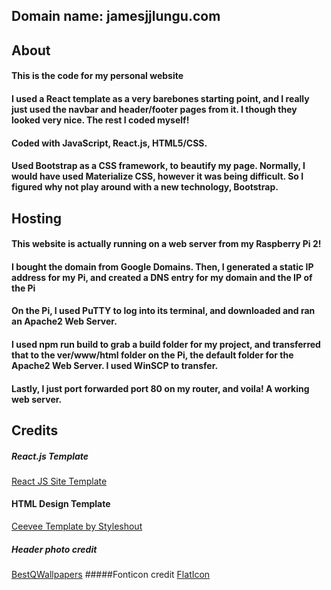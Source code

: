 ## Domain name: jamesjjlungu.com
## About
#### This is the code for my personal website
#### I used a React template as a very barebones starting point, and I really just used the navbar and header/footer pages from it. I though they looked very nice. The rest I coded myself!
#### Coded with JavaScript, React.js, HTML5/CSS.
#### Used Bootstrap as a CSS framework, to beautify my page. Normally, I would have used Materialize CSS, however it was being difficult. So I figured why not play around with a new technology, Bootstrap.


## Hosting
#### This website is actually running on a web server from my Raspberry Pi 2! 
#### I bought the domain from Google Domains. Then, I generated a static IP address for my Pi, and created a DNS entry for my domain and the IP of the Pi
#### On the Pi, I used PuTTY to log into its terminal, and downloaded and ran an Apache2 Web Server.
#### I used npm run build to grab a build folder for my project, and transferred that to the ver/www/html folder on the Pi, the default folder for the Apache2 Web Server. I used WinSCP to transfer.
#### Lastly, I just port forwarded port 80 on my router, and voila! A working web server.



## Credits
##### React.js Template
<a href="https://github.com/tbakerx/react-resume-template">React JS Site Template</a>

#### HTML Design Template
<a href="https://www.styleshout.com/free-templates/ceevee/">Ceevee Template by Styleshout</a>

##### Header photo credit
<a href="https://besthqwallpapers.com/cities/4k-new-york-night-empire-state-building-cityscapes-68624">BestQWallpapers</a>
#####Fonticon credit
<a href="https://www.flaticon.com/free-icon/building-of-new-york-city_53136">FlatIcon</a>
